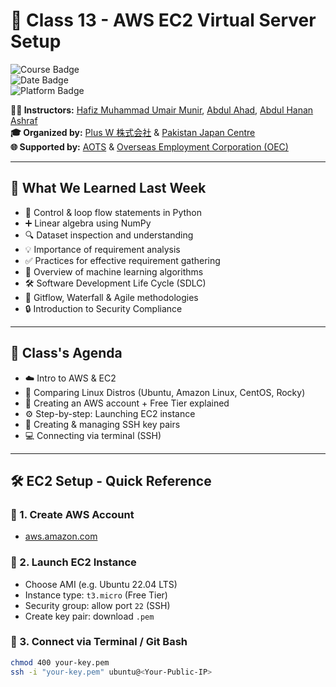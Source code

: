 # 🚀 Class 13 - AWS EC2 Virtual Server Setup

![Course Badge](https://img.shields.io/badge/Course-IT%20%26%20Japanese%20Language-blue)  
![Date Badge](https://img.shields.io/badge/Date-April%2019%2C%202025-brightgreen)  
![Platform Badge](https://img.shields.io/badge/Platform-AWS%20EC2-yellow)  

**👨‍🏫 Instructors:** [Hafiz Muhammad Umair Munir](https://www.linkedin.com/in/hafiz-muhammad-umair-munir-b929b0173/), [Abdul Ahad](https://www.linkedin.com/in/ahad-pro-soft/), [Abdul Hanan Ashraf](https://www.linkedin.com/in/abdul-hanan-ashraf-156115157/)  
**🎓 Organized by:** [Plus W 株式会社](https://www.linkedin.com/company/plus-w) & [Pakistan Japan Centre](https://www.linkedin.com/company/pakistan-japan-centre)  
**🌐 Supported by:** [AOTS](https://www.linkedin.com/company/aotsjapan/) & [Overseas Employment Corporation (OEC)](https://oec.gov.pk/)  

---

## 🧠 What We Learned Last Week

- 🔁 Control & loop flow statements in Python  
- ➕ Linear algebra using NumPy  
- 🔍 Dataset inspection and understanding  
- 💡 Importance of requirement analysis  
- ✅ Practices for effective requirement gathering  
- 🤖 Overview of machine learning algorithms  
- 🛠️ Software Development Life Cycle (SDLC)  
- 🌊 Gitflow, Waterfall & Agile methodologies  
- 🔒 Introduction to Security Compliance  

---

## 📅 Class's Agenda

- ☁️ Intro to AWS & EC2  
- 🐧 Comparing Linux Distros (Ubuntu, Amazon Linux, CentOS, Rocky)  
- 🧾 Creating an AWS account + Free Tier explained  
- ⚙️ Step-by-step: Launching EC2 instance  
- 🔐 Creating & managing SSH key pairs  
- 💻 Connecting via terminal (SSH)  

---

## 🛠️ EC2 Setup - Quick Reference

### 🔸 1. Create AWS Account  
- [aws.amazon.com](https://aws.amazon.com)

### 🔸 2. Launch EC2 Instance  
- Choose AMI (e.g. Ubuntu 22.04 LTS)  
- Instance type: `t3.micro` (Free Tier)  
- Security group: allow port `22` (SSH)  
- Create key pair: download `.pem`

### 🔸 3. Connect via Terminal / Git Bash  
```bash
chmod 400 your-key.pem
ssh -i "your-key.pem" ubuntu@<Your-Public-IP>
